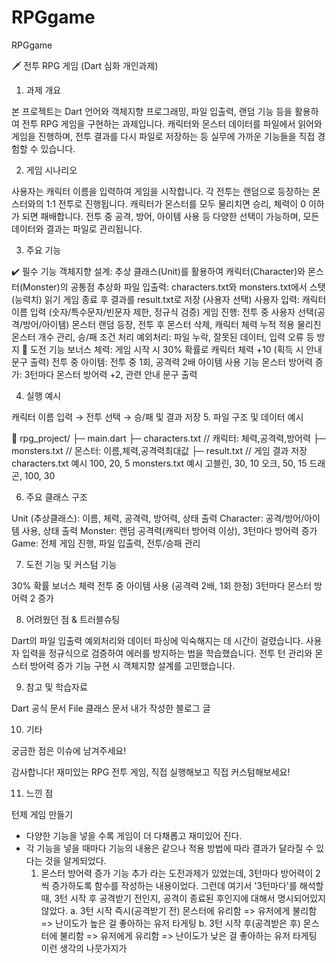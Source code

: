 # RPGgame
RPGgame

🗡️ 전투 RPG 게임 (Dart 심화 개인과제)

1. 과제 개요

본 프로젝트는 Dart 언어와 객체지향 프로그래밍, 파일 입출력, 랜덤 기능 등을 활용하여 전투 RPG 게임을 구현하는 과제입니다.
캐릭터와 몬스터 데이터를 파일에서 읽어와 게임을 진행하며, 전투 결과를 다시 파일로 저장하는 등 실무에 가까운 기능들을 직접 경험할 수 있습니다.

2. 게임 시나리오

사용자는 캐릭터 이름을 입력하여 게임을 시작합니다.
각 전투는 랜덤으로 등장하는 몬스터와의 1:1 전투로 진행됩니다.
캐릭터가 몬스터를 모두 물리치면 승리, 체력이 0 이하가 되면 패배합니다.
전투 중 공격, 방어, 아이템 사용 등 다양한 선택이 가능하며, 모든 데이터와 결과는 파일로 관리됩니다.

3. 주요 기능

✔️ 필수 기능
객체지향 설계:
추상 클래스(Unit)를 활용하여 캐릭터(Character)와 몬스터(Monster)의 공통점 추상화
파일 입출력:
characters.txt와 monsters.txt에서 스탯(능력치) 읽기
게임 종료 후 결과를 result.txt로 저장 (사용자 선택)
사용자 입력:
캐릭터 이름 입력 (숫자/특수문자/빈문자 제한, 정규식 검증)
게임 진행:
전투 중 사용자 선택(공격/방어/아이템)
몬스터 랜덤 등장, 전투 후 몬스터 삭제, 캐릭터 체력 누적 적용
물리친 몬스터 개수 관리, 승/패 조건 처리
예외처리:
파일 누락, 잘못된 데이터, 입력 오류 등 방지
🌟 도전 기능
보너스 체력:
게임 시작 시 30% 확률로 캐릭터 체력 +10 (획득 시 안내 문구 출력)
전투 중 아이템:
전투 중 1회, 공격력 2배 아이템 사용 기능
몬스터 방어력 증가:
3턴마다 몬스터 방어력 +2, 관련 안내 문구 출력

4. 실행 예시

캐릭터 이름 입력 → 전투 선택 → 승/패 및 결과 저장
5. 파일 구조 및 데이터 예시

📁 rpg_project/
├─ main.dart
├─ characters.txt      // 캐릭터: 체력,공격력,방어력
├─ monsters.txt        // 몬스터: 이름,체력,공격력최대값
├─ result.txt          // 게임 결과 저장
characters.txt 예시
100, 20, 5
monsters.txt 예시
고블린, 30, 10
오크, 50, 15
드래곤, 100, 30

6. 주요 클래스 구조

Unit (추상클래스):
이름, 체력, 공격력, 방어력, 상태 출력
Character:
공격/방어/아이템 사용, 상태 출력
Monster:
랜덤 공격력(캐릭터 방어력 이상), 3턴마다 방어력 증가
Game:
전체 게임 진행, 파일 입출력, 전투/승패 관리

7. 도전 기능 및 커스텀 기능

 30% 확률 보너스 체력
 전투 중 아이템 사용 (공격력 2배, 1회 한정)
 3턴마다 몬스터 방어력 2 증가
 
8. 어려웠던 점 & 트러블슈팅

Dart의 파일 입출력 예외처리와 데이터 파싱에 익숙해지는 데 시간이 걸렸습니다.
사용자 입력을 정규식으로 검증하여 에러를 방지하는 법을 학습했습니다.
전투 턴 관리와 몬스터 방어력 증가 기능 구현 시 객체지향 설계를 고민했습니다.

9. 참고 및 학습자료

Dart 공식 문서
File 클래스 문서
내가 작성한 블로그 글

10. 기타

궁금한 점은 이슈에 남겨주세요!

감사합니다!
재미있는 RPG 전투 게임, 직접 실행해보고 직접 커스텀해보세요!

11. 느낀 점

턴제 게임 만들기
- 다양한 기능을 넣을 수록 게임이 더 다채롭고 재미있어 진다.
- 각 기능을 넣을 때마다 기능의 내용은 같으나 적용 방법에 따라 결과가 달라질 수 있다는 것을 알게되었다.
    1. 몬스터 방어력 증가 기능 추가 라는 도전과제가 있었는데, 
    3턴마다 방어력이 2씩 증가하도록 함수를 작성하는 내용이었다.
    그런데 여기서 '3턴마다'를 해석할 때, 3턴 시작 후 공격받기 전인지, 공격이 종료된 후인지에 대해서 명시되어있지 않았다. 
        a. 3턴 시작 즉시(공격받기 전)
            몬스터에 유리함 => 유저에게 불리함 => 난이도가 높은 걸 좋아하는 유저 타게팅
        b. 3턴 시작 후(공격받은 후)
            몬스터에 불리함 => 유저에게 유리함 => 난이도가 낮은 걸 좋아하는 유저 타게팅
    이런 생각의 나뭇가지가 
